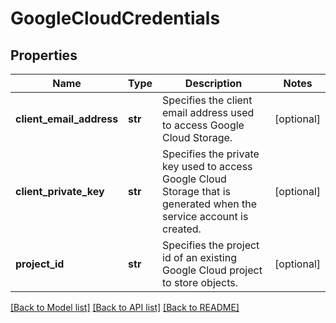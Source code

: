 # GoogleCloudCredentials

## Properties
Name | Type | Description | Notes
------------ | ------------- | ------------- | -------------
**client_email_address** | **str** | Specifies the client email address used to access Google Cloud Storage. | [optional] 
**client_private_key** | **str** | Specifies the private key used to access Google Cloud Storage that is generated when the service account is created. | [optional] 
**project_id** | **str** | Specifies the project id of an existing Google Cloud project to store objects. | [optional] 

[[Back to Model list]](../README.md#documentation-for-models) [[Back to API list]](../README.md#documentation-for-api-endpoints) [[Back to README]](../README.md)


